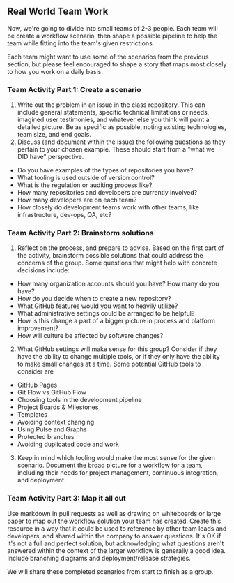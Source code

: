 ## Real World Team Work

Now, we're going to divide into small teams of 2-3 people. Each team will be create a workflow scenario, then shape a possible pipeline to help the team while fitting into the team's given restrictions.

Each team might want to use some of the scenarios from the previous section, but please feel encouraged to shape a story that maps most closely to how you work on a daily basis.


### Team Activity Part 1: Create a scenario
1. Write out the problem in an issue in the class repository. This can include general statements, specific technical limitations or needs, imagined user testimonies, and whatever else you think will paint a detailed picture. Be as specific as possible, noting existing technologies, team size, and end goals.
2. Discuss (and document within the issue) the following questions as they pertain to your chosen example. These should start from a "what we DID have" perspective.
  - Do you have examples of the types of repositories you have?
  - What tooling is used outside of version control?
  - What is the regulation or auditing process like?
  - How many repositories and developers are currently involved?
  - How many developers are on each team?
  - How closely do development teams work with other teams, like infrastructure, dev-ops, QA, etc?

### Team Activity Part 2: Brainstorm solutions
1. Reflect on the process, and prepare to advise. Based on the first part of the activity, brainstorm possible solutions that could address the concerns of the group. Some questions that might help with concrete decisions include:
  - How many organization accounts should you have? How many do you have?
  - How do you decide when to create a new repository?
  - What GitHub features would you want to heavily utilize?
  - What administrative settings could be arranged to be helpful?
  - How is this change a part of a bigger picture in process and platform improvement?
  - How will culture be affected by software changes?
2. What GitHub settings will make sense for this group? Consider if they have the ability to change multiple tools, or if they only have the ability to make small changes at a time. Some potential GitHub tools to consider are
  - GitHub Pages
  - Git Flow vs GitHub Flow
  - Choosing tools in the development pipeline
  - Project Boards &  Milestones
  - Templates
  - Avoiding context changing
  - Using Pulse and Graphs
  - Protected branches
  - Avoiding duplicated code and work
3. Keep in mind which tooling would make the most sense for the given scenario. Document the broad picture for a workflow for a team, including their needs for project management, continuous integration, and deployment.

### Team Activity Part 3: Map it all out

Use markdown in pull requests as well as drawing on whiteboards or large paper to map out the workflow solution your team has created. Create this resource in a way that it could be used to reference by other team leads and developers, and shared within the company to answer questions. It's OK if it's not a full and perfect solution, but acknowledging what questions aren't answered within the context of the larger workflow is generally a good idea. Include branching diagrams and deployment/release strategies.

We will share these completed scenarios from start to finish as a group.   
